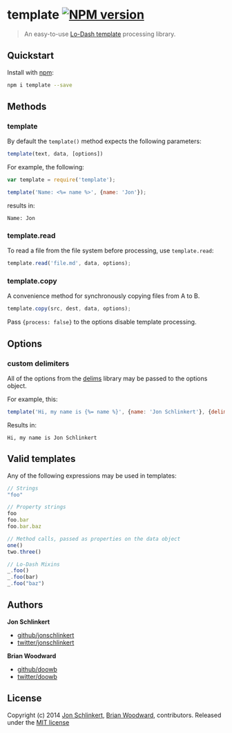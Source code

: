 # template [![NPM version](https://badge.fury.io/js/template.png)](http://badge.fury.io/js/template)

> An easy-to-use [Lo-Dash template](http://lodash.com/docs#template) processing library.

## Quickstart

Install with [npm](npmjs.org):

```bash
npm i template --save
```

## Methods

### template

By default the `template()` method expects the following parameters:

```js
template(text, data, [options])
```

For example, the following:

```js
var template = require('template');

template('Name: <%= name %>', {name: 'Jon'});
```
results in:

```
Name: Jon
```

### template.read

To read a file from the file system before processing, use `template.read`:

```js
template.read('file.md', data, options);
```

### template.copy

A convenience method for synchronously copying files from A to B.

```js
template.copy(src, dest, data, options);
```

Pass `{process: false}` to the options disable template processing.


## Options

### custom delimiters
All of the options from the [delims](https://github.com/jonschlinkert/delims) library may be passed to the options object.

For example, this:

```js
template('Hi, my name is {%= name %}', {name: 'Jon Schlinkert'}, {delims: ['{%', '%}']});
```

Results in:

```
Hi, my name is Jon Schlinkert
```


## Valid templates
Any of the following expressions may be used in templates:

```js
// Strings
"foo"

// Property strings
foo
foo.bar
foo.bar.baz

// Method calls, passed as properties on the data object
one()
two.three()

// Lo-Dash Mixins
_.foo()
_.foo(bar)
_.foo("baz")
```

## Authors
**Jon Schlinkert**

+ [github/jonschlinkert](https://github.com/jonschlinkert)
+ [twitter/jonschlinkert](http://twitter.com/jonschlinkert)

**Brian Woodward**

+ [github/doowb](https://github.com/doowb)
+ [twitter/doowb](http://twitter.com/jonschlinkert)


## License
Copyright (c) 2014 [Jon Schlinkert](http://twitter.com/jonschlinkert), [Brian Woodward](http://twitter.com/doowb), contributors.
Released under the [MIT license](./LICENSE-MIT)
